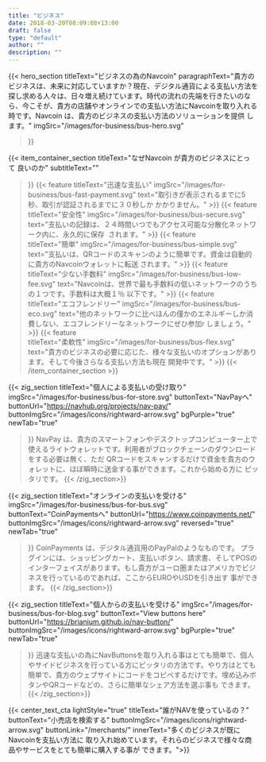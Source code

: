 ```yaml
---
title: "ビジネス"
date: 2018-03-20T08:09:08+13:00
draft: false
type: "default"
author: ""
description: ""
---
```

{{< hero_section
titleText="ビジネスの為のNavcoin"
paragraphText="貴方のビジネスは、未来に対応していますか？現在、デジタル通貨による支払い方法を探し求める人々は、日々増え続けています。時代の流れの先端を行きたいのなら、今こそが、貴方の店舗やオンラインでの支払い方法にNavcoinを取り入れる時です。Navcoin は、貴方のビジネスの支払い方法のソリューションを提供&nbsp;します。"
imgSrc="/images/for-business/bus-hero.svg"
>}}

{{< item_container_section 
    titleText="なぜNavcoin が貴方のビジネスにとって&nbsp;良いのか"
    subtitleText=""
>}}
    {{< feature 
        titleText="迅速な支払い"
        imgSrc="/images/for-business/bus-fast-payment.svg"
        text="取引きが表示されるまでに5秒、取引が認証されるまでに３０秒しか&nbsp;かかりません。"
    >}}
    {{< feature 
        titleText="安全性"
        imgSrc="/images/for-business/bus-secure.svg"
        text="支払いの記録は、２４時間いつでもアクセス可能な分散化ネットワーク内に、永久的に保存 &nbsp;されます。"
    >}}
    {{< feature                 
        titleText="簡単"
        imgSrc="/images/for-business/bus-simple.svg"
        text="支払いは、QRコードのスキャンのように簡単です。資金は自動的に貴方のNavcoinウォレットに転送&nbsp;されます。"
    >}}
    {{< feature                 
        titleText="少ない手数料"
        imgSrc="/images/for-business/bus-low-fee.svg"
        text="Navcoinは、世界で最も手数料の低いネットワークのうちの１つです。手数料は大概１％&nbsp;以下です。"
    >}}
    {{< feature                 
        titleText="エコフレンドリー"
        imgSrc="/images/for-business/bus-eco.svg"
        text="他のネットワークに比べほんの僅かのエネルギーしか消費しない、エコフレンドリーなネットワークにぜひ参加r&nbsp;しましょう。"
    >}}
    {{< feature                 
        titleText="柔軟性"
        imgSrc="/images/for-business/bus-flex.svg"
        text="貴方のビジネスの必要に応じた、様々な支払いのオプションがあります。そして今後さらなる支払い方法も現在&nbsp;開発中です。"
    >}}
{{< /item_container_section >}}

{{< zig_section
  titleText="個人による支払いの受け取り"
  imgSrc="/images/for-business/bus-for-store.svg"
  buttonText="NavPayへ"
  buttonUrl="https://navhub.org/projects/nav-pay/"
  buttonImgSrc="/images/icons/rightward-arrow.svg"
  bgPurple="true"
  newTab="true"
>}}
NavPay は、貴方のスマートフォンやデスクトップコンピューター上で使えるライトウォレットです。利用者がブロックチェーンのダウンロードをする必要は無く、ただ  QRコードをスキャンするだけで資金を貴方のウォレットに、ほぼ瞬時に送金する事ができます。これから始める方に&nbsp;ピッタリです。
{{< /zig_section>}}

{{< zig_section
titleText="オンラインの支払いを受ける"
imgSrc="/images/for-business/bus-for-bus.svg"
buttonText="CoinPaymentsへ"
buttonUrl="https://www.coinpayments.net/"
buttonImgSrc="/images/icons/rightward-arrow.svg"
reversed="true"
newTab="true"
>}}
CoinPayments は、デジタル通貨用のPayPalのようなものです。 プラグインには、ショッピングカート、支払いボタン、請求書、そしてPOSのインターフェイスがあります。もし貴方がユーロ圏またはアメリカでビジネスを行っているのであれば、ここからEUROやUSDを引き出す&nbsp;事ができます。
{{< /zig_section>}}

{{< zig_section
  titleText="個人からの支払いを受ける"
  imgSrc="/images/for-business/bus-for-blog.svg"
  buttonText="View buttons here"
  buttonUrl="https://brianium.github.io/nav-button/"
  buttonImgSrc="/images/icons/rightward-arrow.svg"
  bgPurple="true"
  newTab="true"
>}}
迅速な支払いの為にNavButtonsを取り入れる事はとても簡単で、個人やサイドビジネスを行っている方にピッタリの方法です。やり方はとても簡単で、貴方のウェブサイトにコードをコピペするだけです。埋め込みボタンやQRコードなどの、さらに簡単なシェア方法を選ぶ事も&nbsp;できます。
{{< /zig_section>}}

{{< center_text_cta
    lightStyle="true"
    titleText="誰がNAVを使っているの？"
    buttonText="小売店を検索する"
    buttonImgSrc="/images/icons/rightward-arrow.svg"
    buttonLink="/merchants/"
    innerText="多くのビジネスが既にNavcoinを支払い方法に 取り入れ始めています。それらのビジネスで様々な商品やサービスをとても簡単に購入する事が&nbsp;できます。">}}

